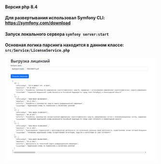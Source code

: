 #### Версия php 8.4

#### Для развертывания использовал Symfony CLI: https://symfony.com/download

#### Запуск локального сервера ```symfony server:start```

#### Основная логика парсинга находится в данном классе: ```src/Service/LicenseService.php```
![img.png](img.png)